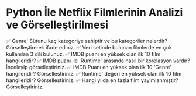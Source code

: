 # Python İle Netflix Filmlerinin Analizi ve Görselleştirilmesi


✅ Genre' Sütunu kaç kategoriye sahiptir ve bu kategoriler nelerdir? Görselleştirerek ifade ediniz.
✅ Veri setinde bulunan filmlerde en çok kullanılan 3 dili bulunuz.
✅ IMDB puanı en yüksek olan ilk 10 film hangileridir?
✅ IMDB puanı ile 'Runtime' arasında nasıl bir korelasyon vardır? İnceleyip görselleştiriniz.
✅ IMDB Puanı en yüksek olan ilk 10 'Genre' hangileridir? Görselleştiriniz.
✅ Runtime' değeri en yüksek olan ilk 10 film hangileridir? Görselleştiriniz.
✅ Hangi yılda en fazla film yayımlanmıştır? Görselleştiriniz.

